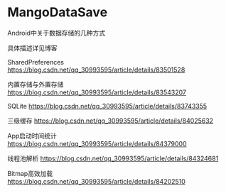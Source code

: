 # MangoDataSave

Android中关于数据存储的几种方式

具体描述详见博客

SharedPreferences https://blog.csdn.net/qq_30993595/article/details/83501528

内置存储与外置存储 https://blog.csdn.net/qq_30993595/article/details/83543207

SQLite https://blog.csdn.net/qq_30993595/article/details/83743355

三级缓存 https://blog.csdn.net/qq_30993595/article/details/84025632

App启动时间统计 https://blog.csdn.net/qq_30993595/article/details/84379000

线程池解析 https://blog.csdn.net/qq_30993595/article/details/84324681

Bitmap高效加载 https://blog.csdn.net/qq_30993595/article/details/84202510
